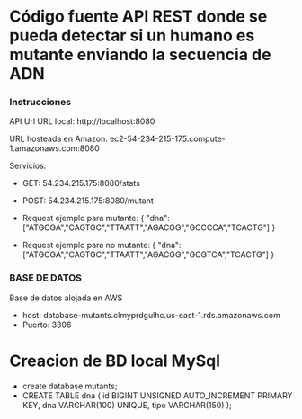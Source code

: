 # Código fuente API REST donde se pueda detectar si un humano es mutante enviando la secuencia de ADN

### Instrucciones 
API Url
URL local: http://localhost:8080

URL hosteada en Amazon: ec2-54-234-215-175.compute-1.amazonaws.com:8080

Servicios:

* GET: 54.234.215.175:8080/stats
* POST: 54.234.215.175:8080/mutant

* Request ejemplo para mutante:
{
    "dna":["ATGCGA","CAGTGC","TTAATT","AGACGG","GCCCCA","TCACTG"]
}

* Request ejemplo para no mutante:
{
    "dna":["ATGCGA","CAGTGC","TTAATT","AGACGG","GCGTCA","TCACTG"]
}



### BASE DE DATOS
Base de datos alojada en AWS 
* host: database-mutants.clmyprdgulhc.us-east-1.rds.amazonaws.com
* Puerto: 3306
# Creacion de BD local MySql
* create database mutants;
* CREATE TABLE dna (
    id BIGINT UNSIGNED AUTO_INCREMENT PRIMARY KEY,
    dna VARCHAR(100) UNIQUE,
    tipo VARCHAR(150)
);

